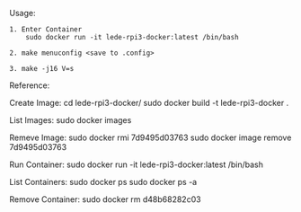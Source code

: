 Usage:

	1. Enter Container
		sudo docker run -it lede-rpi3-docker:latest /bin/bash

	2. make menuconfig <save to .config>

	3. make -j16 V=s


Reference:

Create Image:
	cd lede-rpi3-docker/
	sudo docker build -t lede-rpi3-docker .

List Images:
	sudo docker images

Remeve Image:
	sudo docker rmi 7d9495d03763
	sudo docker image remove 7d9495d03763

Run Container:
	sudo docker run -it lede-rpi3-docker:latest /bin/bash

List Containers:
	sudo docker ps
	sudo docker ps -a

Remove Container:
	sudo docker rm d48b68282c03
